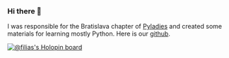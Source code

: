 ### Hi there 👋

I was responsible for the Bratislava chapter of [Pyladies](https://pyladies.com/) and created some materials for learning mostly Python.
Here is our [github](https://github.com/pyladies-bratislava).

[![@filias's Holopin board](https://holopin.me/filias)](https://holopin.io/@filias)


